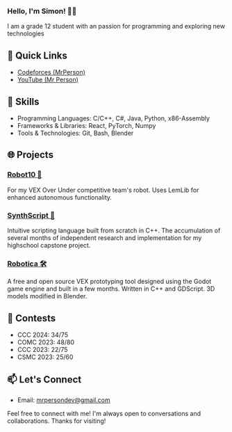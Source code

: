 ### Hello, I'm Simon! 🙋‍♂️

I am a grade 12 student with an passion for programming and exploring new technologies

## 🚀 Quick Links
- [Codeforces (MrPerson)](https://codeforces.com/profile/MrPerson)
- [YouTube (Mr Person)](https://www.youtube.com/@mrpersondev)

## 🧰 Skills
- Programming Languages: C/C++, C#, Java, Python, x86-Assembly
- Frameworks & Libraries: React, PyTorch, Numpy
- Tools & Technologies: Git, Bash, Blender

## 🌐 Projects

### [Robot10 🤖](https://github.com/MrPersonDev/Robot10)
For my VEX Over Under competitive team's robot.
Uses LemLib for enhanced autonomous functionality.

### [SynthScript 📜](https://github.com/MrPersonDev/SynthScript)
Intuitive scripting language built from scratch in C++.
The accumulation of several months of independent research and implementation for my highschool capstone project.

### [Robotica 🛠️](https://github.com/MrPersonDev/Robotica)
A free and open source VEX prototyping tool designed using the Godot game engine and built in a few months.
Written in C++ and GDScript.
3D models modified in Blender.

## 🏅 Contests
- CCC 2024: 34/75
- COMC 2023: 48/80
- CCC 2023: 22/75
- CSMC 2023: 25/60

## 📫 Let's Connect
- Email: mrpersondev@gmail.com

Feel free to connect with me! I'm always open to conversations and collaborations.
Thanks for visiting!
